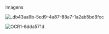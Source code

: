 Imagens

![_db43aa9b-5cd9-4a87-88a7-1a2ab5bd6fcc](https://github.com/dansfisica85/DIO---Reconhecimento-Facial-e-transforma-o-de-imagens-em-Dados-no-Azure-ML/assets/118570287/82518ae4-1bef-4b2d-a1fd-279bff183907)

![OCR1-6dda571d](https://github.com/dansfisica85/DIO---Reconhecimento-Facial-e-transforma-o-de-imagens-em-Dados-no-Azure-ML/assets/118570287/14e481e4-4c54-427b-ac9c-c724ec7e906a)
